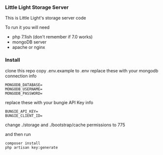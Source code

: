 ### Little Light Storage Server

This is Little Light's storage server code

To run it you will need
- php 7.1ish (don't remember if 7.0 works)
- mongoDB server
- apache or nginx

### Install
clone this repo
copy .env.example to .env
replace these with your mongodb connection info
```
MONGODB_DATABASE=
MONGODB_USERNAME=
MONGODB_PASSWORD=
```

replace these with your bungie API Key info
```
BUNGIE_API_KEY=
BUNGIE_CLIENT_ID=
```

change ./storage and ./bootstrap/cache permissions to 775

and then run
```
composer install
php artisan key:generate
```

